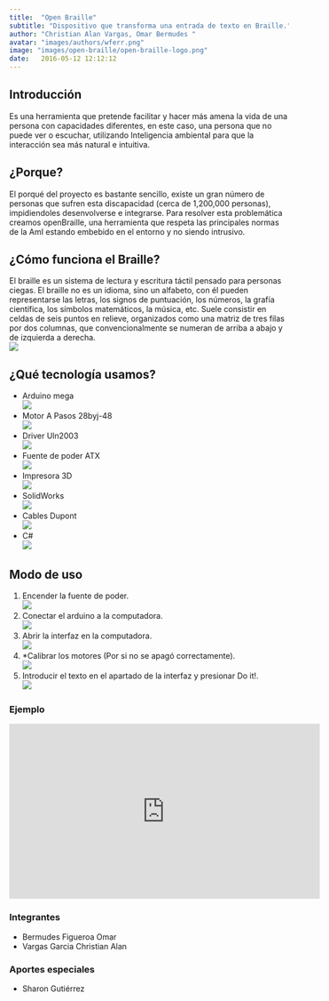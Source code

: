 ```yaml
---
title:  "Open Braille"
subtitle: "Dispositivo que transforma una entrada de texto en Braille."
author: "Christian Alan Vargas, Omar Bermudes "
avatar: "images/authors/wferr.png"
image: "images/open-braille/open-braille-logo.png"
date:   2016-05-12 12:12:12
---
```


## Introducción 
Es una herramienta que pretende facilitar y hacer más amena la vida de una persona con capacidades diferentes, en este caso, una persona que no puede ver o escuchar, utilizando Inteligencia ambiental  para que la interacción sea más natural e intuitiva.



## ¿Porque?
El porqué del proyecto es bastante sencillo, existe un gran número de personas que sufren esta discapacidad (cerca de 1,200,000 personas), impidiendoles desenvolverse e integrarse.
Para resolver esta problemática creamos openBraille, una herramienta que respeta las principales normas de la AmI estando embebido en el entorno y no siendo intrusivo.

## ¿Cómo funciona el Braille?
El braille es un sistema de lectura y escritura táctil pensado para personas ciegas.
El braille no es un idioma, sino un alfabeto, con él pueden representarse las letras, los signos de puntuación, los números, la grafía científica, los símbolos matemáticos, la música, etc.
Suele consistir en celdas de seis puntos en relieve, organizados como una matriz de tres filas por dos columnas, que convencionalmente se numeran de arriba a abajo y de izquierda a derecha.  
    <img class="image-center" src="../images/open-braille/braille.png"/>  

## ¿Qué tecnología usamos?
- Arduino mega  
    <img class="image-center" src="../images/open-braille/arduino-mega.png"/>  
- Motor A Pasos 28byj-48  
    <img class="image-center" src="../images/open-braille/motor-pasos.png"/>  
- Driver Uln2003  
    <img class="image-center" src="../images/open-braille/driver.png"/>  
- Fuente de poder ATX  
    <img class="image-center" src="../images/open-braille/fuente-de-poder.png"/>  
- Impresora 3D  
    <img class="image-center" src="../images/open-braille/impresora-3d.png"/>  
- SolidWorks  
    <img class="image-center" src="../images/open-braille/solidworks.png"/>  
- Cables Dupont  
    <img class="image-center" src="../images/open-braille/dupont.png"/>  
- C#  
    <img class="image-center" src="../images/open-braille/c-bebe-chris.png"/>  

## Modo de uso  
1. Encender la fuente de poder.  
    <img class="image-center" src="../images/open-braille/1.png"/>
2. Conectar el arduino a la computadora.  
    <img class="image-center" src="../images/open-braille/2.png"/>
3. Abrir la interfaz en la computadora.  
    <img class="image-center" src="../images/open-braille/3.png"/>
4. *Calibrar los motores (Por si no se apagó correctamente).  
    <img class="image-center" src="../images/open-braille/4.png"/>
5. Introducir el texto en el apartado de la interfaz y presionar Do it!.  
    <img class="image-center" src="../images/open-braille/5.png"/>  

### Ejemplo  
<iframe width="560" height="315" src="https://www.youtube.com/embed/zldj6Qdgoxc" frameborder="0" allowfullscreen></iframe>

### Integrantes
- Bermudes Figueroa Omar  
- Vargas Garcia Christian Alan

### Aportes especiales
- Sharon Gutiérrez
